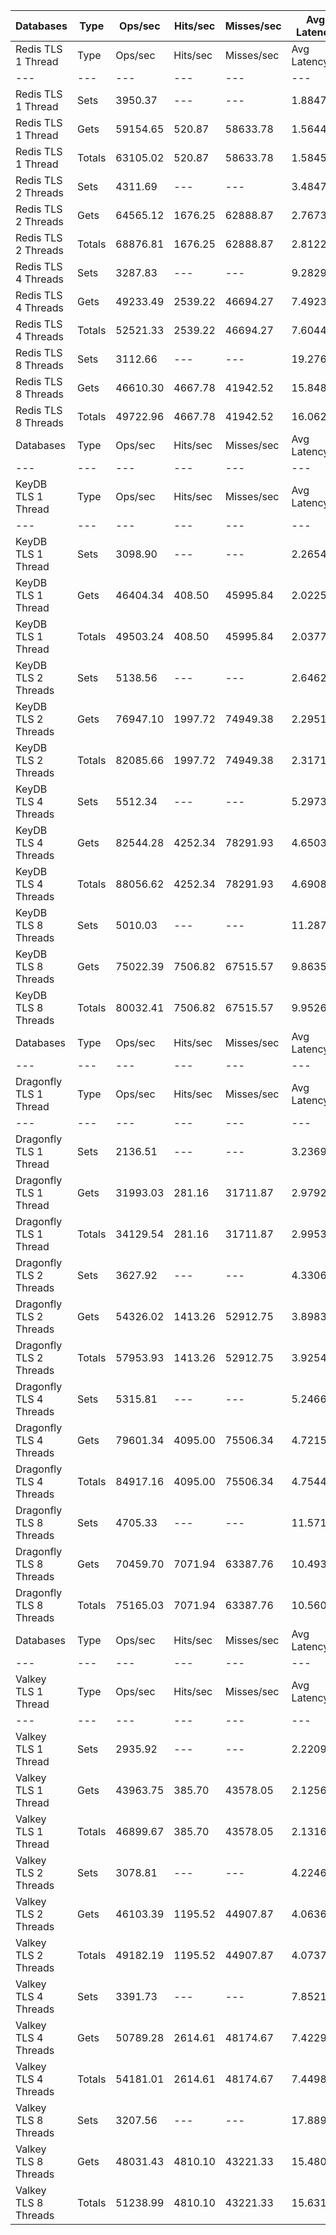 | Databases | Type | Ops/sec | Hits/sec | Misses/sec | Avg Latency | p50 Latency | p99 Latency | p99.9 Latency | KB/sec |
| --- | --- | --- | --- | --- | --- | --- | --- | --- | --- |
| Redis TLS 1 Thread | Type | Ops/sec | Hits/sec | Misses/sec | Avg Latency | p50 Latency | p99 Latency | p99.9 Latency | KB/sec |
| --- | --- | --- | --- | --- | --- | --- | --- | --- | --- |
Redis TLS 1 Thread | Sets | 3950.37 | --- | --- | 1.88478 | 1.49500 | 3.27900 | 121.85500 | 2159.74 |
Redis TLS 1 Thread | Gets | 59154.65 | 520.87 | 58633.78 | 1.56447 | 1.48700 | 3.21500 | 3.55100 | 2563.51 |
Redis TLS 1 Thread | Totals | 63105.02 | 520.87 | 58633.78 | 1.58452 | 1.49500 | 3.21500 | 3.58300 | 4723.25 |
Redis TLS 2 Threads | Sets | 4311.69 | --- | --- | 3.48474 | 2.78300 | 3.83900 | 266.23900 | 2357.29 |
Redis TLS 2 Threads | Gets | 64565.12 | 1676.25 | 62888.87 | 2.76734 | 2.76700 | 3.67900 | 5.50300 | 3355.11 |
Redis TLS 2 Threads | Totals | 68876.81 | 1676.25 | 62888.87 | 2.81225 | 2.76700 | 3.69500 | 5.79100 | 5712.40 |
Redis TLS 4 Threads | Sets | 3287.83 | --- | --- | 9.28297 | 7.51900 | 12.03100 | 659.45500 | 1797.53 |
Redis TLS 4 Threads | Gets | 49233.49 | 2539.22 | 46694.27 | 7.49235 | 7.48700 | 11.83900 | 12.79900 | 3192.61 |
Redis TLS 4 Threads | Totals | 52521.33 | 2539.22 | 46694.27 | 7.60444 | 7.48700 | 11.83900 | 12.86300 | 4990.14 |
Redis TLS 8 Threads | Sets | 3112.66 | --- | --- | 19.27643 | 15.74300 | 24.83100 | 1441.79100 | 1701.75 |
Redis TLS 8 Threads | Gets | 46610.30 | 4667.78 | 41942.52 | 15.84829 | 15.87100 | 24.44700 | 25.98300 | 4161.07 |
Redis TLS 8 Threads | Totals | 49722.96 | 4667.78 | 41942.52 | 16.06289 | 15.80700 | 24.44700 | 26.11100 | 5862.82 |
| Databases | Type | Ops/sec | Hits/sec | Misses/sec | Avg Latency | p50 Latency | p99 Latency | p99.9 Latency | KB/sec |
| --- | --- | --- | --- | --- | --- | --- | --- | --- | --- |
| KeyDB TLS 1 Thread | Type | Ops/sec | Hits/sec | Misses/sec | Avg Latency | p50 Latency | p99 Latency | p99.9 Latency | KB/sec |
| --- | --- | --- | --- | --- | --- | --- | --- | --- | --- |
KeyDB TLS 1 Thread | Sets | 3098.90 | --- | --- | 2.26540 | 2.01500 | 3.27900 | 105.47100 | 1694.23 |
KeyDB TLS 1 Thread | Gets | 46404.34 | 408.50 | 45995.84 | 2.02254 | 2.00700 | 3.18300 | 3.63100 | 2010.92 |
KeyDB TLS 1 Thread | Totals | 49503.24 | 408.50 | 45995.84 | 2.03775 | 2.00700 | 3.18300 | 3.67900 | 3705.14 |
KeyDB TLS 2 Threads | Sets | 5138.56 | --- | --- | 2.64621 | 2.11100 | 5.21500 | 156.67100 | 2809.35 |
KeyDB TLS 2 Threads | Gets | 76947.10 | 1997.72 | 74949.38 | 2.29513 | 2.11100 | 4.92700 | 6.59100 | 3998.54 |
KeyDB TLS 2 Threads | Totals | 82085.66 | 1997.72 | 74949.38 | 2.31711 | 2.11100 | 4.92700 | 6.78300 | 6807.89 |
KeyDB TLS 4 Threads | Sets | 5512.34 | --- | --- | 5.29731 | 4.57500 | 10.04700 | 282.62300 | 3013.71 |
KeyDB TLS 4 Threads | Gets | 82544.28 | 4252.34 | 78291.93 | 4.65031 | 4.57500 | 9.59900 | 12.03100 | 5350.24 |
KeyDB TLS 4 Threads | Totals | 88056.62 | 4252.34 | 78291.93 | 4.69081 | 4.57500 | 9.66300 | 12.22300 | 8363.95 |
KeyDB TLS 8 Threads | Sets | 5010.03 | --- | --- | 11.28779 | 9.72700 | 20.99100 | 622.59100 | 2739.09 |
KeyDB TLS 8 Threads | Gets | 75022.39 | 7506.82 | 67515.57 | 9.86351 | 9.72700 | 20.22300 | 25.47100 | 6694.35 |
KeyDB TLS 8 Threads | Totals | 80032.41 | 7506.82 | 67515.57 | 9.95267 | 9.72700 | 20.22300 | 26.11100 | 9433.44 |
| Databases | Type | Ops/sec | Hits/sec | Misses/sec | Avg Latency | p50 Latency | p99 Latency | p99.9 Latency | KB/sec |
| --- | --- | --- | --- | --- | --- | --- | --- | --- | --- |
| Dragonfly TLS 1 Thread | Type | Ops/sec | Hits/sec | Misses/sec | Avg Latency | p50 Latency | p99 Latency | p99.9 Latency | KB/sec |
| --- | --- | --- | --- | --- | --- | --- | --- | --- | --- |
Dragonfly TLS 1 Thread | Sets | 2136.51 | --- | --- | 3.23692 | 2.94300 | 6.71900 | 113.15100 | 1168.07 |
Dragonfly TLS 1 Thread | Gets | 31993.03 | 281.16 | 31711.87 | 2.97922 | 2.92700 | 6.59100 | 7.10300 | 1386.17 |
Dragonfly TLS 1 Thread | Totals | 34129.54 | 281.16 | 31711.87 | 2.99535 | 2.92700 | 6.59100 | 7.16700 | 2554.24 |
Dragonfly TLS 2 Threads | Sets | 3627.92 | --- | --- | 4.33063 | 3.85500 | 9.15100 | 173.05500 | 1983.45 |
Dragonfly TLS 2 Threads | Gets | 54326.02 | 1413.26 | 52912.75 | 3.89838 | 3.85500 | 8.89500 | 10.55900 | 2824.47 |
Dragonfly TLS 2 Threads | Totals | 57953.93 | 1413.26 | 52912.75 | 3.92544 | 3.85500 | 8.89500 | 10.68700 | 4807.92 |
Dragonfly TLS 4 Threads | Sets | 5315.81 | --- | --- | 5.24667 | 4.86300 | 10.94300 | 212.99100 | 2906.27 |
Dragonfly TLS 4 Threads | Gets | 79601.34 | 4095.00 | 75506.34 | 4.72159 | 4.86300 | 10.55900 | 13.37500 | 5156.61 |
Dragonfly TLS 4 Threads | Totals | 84917.16 | 4095.00 | 75506.34 | 4.75446 | 4.86300 | 10.55900 | 13.63100 | 8062.87 |
Dragonfly TLS 8 Threads | Sets | 4705.33 | --- | --- | 11.57190 | 10.75100 | 26.49500 | 442.36700 | 2572.50 |
Dragonfly TLS 8 Threads | Gets | 70459.70 | 7071.94 | 63387.76 | 10.49301 | 10.75100 | 25.34300 | 36.09500 | 6298.12 |
Dragonfly TLS 8 Threads | Totals | 75165.03 | 7071.94 | 63387.76 | 10.56054 | 10.75100 | 25.34300 | 37.63100 | 8870.62 |
| Databases | Type | Ops/sec | Hits/sec | Misses/sec | Avg Latency | p50 Latency | p99 Latency | p99.9 Latency | KB/sec |
| --- | --- | --- | --- | --- | --- | --- | --- | --- | --- |
| Valkey TLS 1 Thread | Type | Ops/sec | Hits/sec | Misses/sec | Avg Latency | p50 Latency | p99 Latency | p99.9 Latency | KB/sec |
| --- | --- | --- | --- | --- | --- | --- | --- | --- | --- |
Valkey TLS 1 Thread | Sets | 2935.92 | --- | --- | 2.22096 | 2.09500 | 3.37500 | 45.56700 | 1605.12 |
Valkey TLS 1 Thread | Gets | 43963.75 | 385.70 | 43578.05 | 2.12569 | 2.09500 | 3.34300 | 4.79900 | 1904.49 |
Valkey TLS 1 Thread | Totals | 46899.67 | 385.70 | 43578.05 | 2.13165 | 2.09500 | 3.34300 | 4.86300 | 3509.62 |
Valkey TLS 2 Threads | Sets | 3078.81 | --- | --- | 4.22468 | 3.74300 | 8.51100 | 76.28700 | 1683.24 |
Valkey TLS 2 Threads | Gets | 46103.39 | 1195.52 | 44907.87 | 4.06365 | 3.72700 | 8.25500 | 10.30300 | 2395.03 |
Valkey TLS 2 Threads | Totals | 49182.19 | 1195.52 | 44907.87 | 4.07373 | 3.72700 | 8.25500 | 10.55900 | 4078.28 |
Valkey TLS 4 Threads | Sets | 3391.73 | --- | --- | 7.85219 | 7.48700 | 9.40700 | 199.67900 | 1854.33 |
Valkey TLS 4 Threads | Gets | 50789.28 | 2614.61 | 48174.67 | 7.42293 | 7.42300 | 9.08700 | 11.00700 | 3291.06 |
Valkey TLS 4 Threads | Totals | 54181.01 | 2614.61 | 48174.67 | 7.44980 | 7.42300 | 9.08700 | 11.58300 | 5145.39 |
Valkey TLS 8 Threads | Sets | 3207.56 | --- | --- | 17.88923 | 15.80700 | 20.22300 | 831.48700 | 1753.64 |
Valkey TLS 8 Threads | Gets | 48031.43 | 4810.10 | 43221.33 | 15.48090 | 15.48700 | 17.53500 | 20.99100 | 4287.94 |
Valkey TLS 8 Threads | Totals | 51238.99 | 4810.10 | 43221.33 | 15.63166 | 15.48700 | 17.66300 | 21.75900 | 6041.58 |
